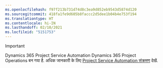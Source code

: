 ```yaml
---
ms.openlocfilehash: f97f213b731d74d8c3ea9d852eb9543d5874d120
ms.sourcegitcommit: 418fa1fe9d605b8faccc2d5dee1b04b4e753f194
ms.translationtype: HT
ms.contentlocale: hi-IN
ms.lasthandoff: 02/10/2021
ms.locfileid: "5151753"
---
```

> [!IMPORTANT]
> Dynamics 365 Project Service Automation Dynamics 365 Project Operations बन गया है. अधिक जानकारी के लिए [Project Service Automation संक्रमण](https://dynamics.microsoft.com/en-us/project-service-automation/overview/) देखें.
